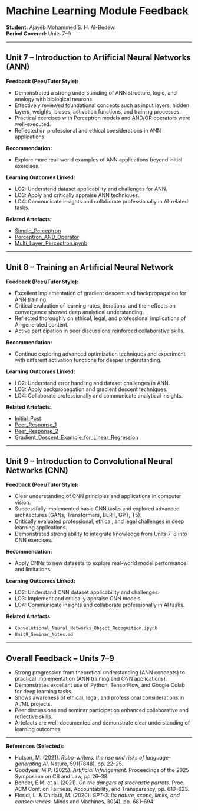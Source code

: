 # Machine Learning Module Feedback
**Student:** Ajayeb Mohammed S. H. Al-Bedewi  
**Period Covered:** Units 7–9  

---

## Unit 7 – Introduction to Artificial Neural Networks (ANN)

**Feedback (Peer/Tutor Style):**
- Demonstrated a strong understanding of ANN structure, logic, and analogy with biological neurons.
- Effectively reviewed foundational concepts such as input layers, hidden layers, weights, biases, activation functions, and training processes.
- Practical exercises with Perceptron models and AND/OR operators were well-executed.
- Reflected on professional and ethical considerations in ANN applications.
  
**Recommendation:**
- Explore more real-world examples of ANN applications beyond initial exercises.
  
**Learning Outcomes Linked:**
- LO2: Understand dataset applicability and challenges for ANN.
- LO3: Apply and critically appraise ANN techniques.
- LO4: Communicate insights and collaborate professionally in AI-related tasks.

**Related Artefacts:**
- [Simple_Perceptron](../../Units/Unit7-9/Artefacts/Unit07_Ex1_simple_perceptron.ipynb)
- [Perceptron_AND_Operator](../../Units/Unit7-9/Artefacts/Unit07_Ex2_perceptron_AND_operator.ipynb)
- [Multi_Layer_Perceptron.ipynb](../../Units/Unit7-9/Artefacts/Unit07_Ex3_multi_layer_Perceptron.ipynb)

---

## Unit 8 – Training an Artificial Neural Network

**Feedback (Peer/Tutor Style):**
- Excellent implementation of gradient descent and backpropagation for ANN training.
- Critical evaluation of learning rates, iterations, and their effects on convergence showed deep analytical understanding.
- Reflected thoroughly on ethical, legal, and professional implications of AI-generated content.
- Active participation in peer discussions reinforced collaborative skills.
  
**Recommendation:**
- Continue exploring advanced optimization techniques and experiment with different activation functions for deeper understanding.

**Learning Outcomes Linked:**
- LO2: Understand error handling and dataset challenges in ANN.
- LO3: Apply backpropagation and gradient descent techniques.
- LO4: Collaborate professionally and communicate analytical insights.

**Related Artefacts:**
- [Initial_Post](../../Units/Unit7-9/Artefacts/Unit08_InitialPost.png)  
- [Peer_Response_1](../../Units/Unit7-9/Artefacts/Unit08_PeerResponse1.png)
- [Peer_Response_2](../../Units/Unit7-9/Artefacts/Unit08_PeerResponse2.png)
- [Gradient_Descent_Example_for_Linear_Regression](../../Units/Unit7-9/Artefacts/Unit08_gradient_descent_cost_function.ipynb)
  
---

## Unit 9 – Introduction to Convolutional Neural Networks (CNN)

**Feedback (Peer/Tutor Style):**
- Clear understanding of CNN principles and applications in computer vision.
- Successfully implemented basic CNN tasks and explored advanced architectures (GANs, Transformers, BERT, GPT, T5).
- Critically evaluated professional, ethical, and legal challenges in deep learning applications.
- Demonstrated strong ability to integrate knowledge from Units 7–8 into CNN exercises.
  
**Recommendation:**
- Apply CNNs to new datasets to explore real-world model performance and limitations.

**Learning Outcomes Linked:**
- LO2: Understand CNN dataset applicability and challenges.
- LO3: Implement and critically appraise CNN models.
- LO4: Communicate insights and collaborate professionally in AI tasks.

**Related Artefacts:**
- `Convolutional_Neural_Networks_Object_Recognition.ipynb`
- `Unit9_Seminar_Notes.md`

---

## Overall Feedback – Units 7–9

- Strong progression from theoretical understanding (ANN concepts) to practical implementation (ANN training and CNN applications).
- Demonstrates excellent use of Python, TensorFlow, and Google Colab for deep learning tasks.
- Shows awareness of ethical, legal, and professional considerations in AI/ML projects.
- Peer discussions and seminar participation enhanced collaborative and reflective skills.
- Artefacts are well-documented and demonstrate clear understanding of learning outcomes.

---

**References (Selected):**
- Hutson, M. (2021). *Robo-writers: the rise and risks of language-generating AI*. Nature, 591(7848), pp. 22–25.
- Goodyear, M.P. (2025). *Artificial Infringement*. Proceedings of the 2025 Symposium on CS and Law, pp.26–38.
- Bender, E.M. et al. (2021). *On the dangers of stochastic parrots*. Proc. ACM Conf. on Fairness, Accountability, and Transparency, pp. 610–623.
- Floridi, L. & Chiriatti, M. (2020). *GPT-3: Its nature, scope, limits, and consequences*. Minds and Machines, 30(4), pp. 681–694.

